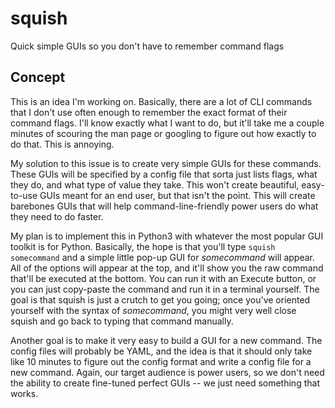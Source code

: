 # squish
Quick simple GUIs so you don't have to remember command flags

## Concept
This is an idea I'm working on. Basically, there are a lot of CLI commands that I don't use often enough to remember the exact format of their command flags. I'll know exactly what I want to do, but it'll take me a couple minutes of scouring the man page or googling to figure out how exactly to do that. This is annoying.

My solution to this issue is to create very simple GUIs for these commands. These GUIs will be specified by a config file that sorta just lists flags, what they do, and what type of value they take. This won't create beautiful, easy-to-use GUIs meant for an end user, but that isn't the point. This will create barebones GUIs that will help command-line-friendly power users do what they need to do faster.

My plan is to implement this in Python3 with whatever the most popular GUI toolkit is for Python. Basically, the hope is that you'll type `squish somecommand` and a simple little pop-up GUI for _somecommand_ will appear. All of the options will appear at the top, and it'll show you the raw command that'll be executed at the bottom. You can run it with an Execute button, or you can just copy-paste the command and run it in a terminal yourself. The goal is that squish is just a crutch to get you going; once you've oriented yourself with the syntax of _somecommand_, you might very well close squish and go back to typing that command manually. 

Another goal is to make it very easy to build a GUI for a new command. The config files will probably be YAML, and the idea is that it should only take like 10 minutes to figure out the config format and write a config file for a new command. Again, our target audience is power users, so we don't need the ability to create fine-tuned perfect GUIs -- we just need something that works.
